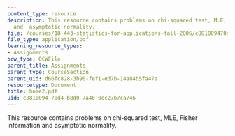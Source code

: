 ```yaml
---
content_type: resource
description: This resource contains problems on chi-squared test, MLE, Fisher information
  and  asymptotic normality.
file: /courses/18-443-statistics-for-applications-fall-2006/c881009470d4b8d07a400ec27b7ca746_home2.pdf
file_type: application/pdf
learning_resource_types:
- Assignments
ocw_type: OCWFile
parent_title: Assignments
parent_type: CourseSection
parent_uid: d66fc828-3b96-fef1-ed7b-14a84b5fa47a
resourcetype: Document
title: home2.pdf
uid: c8810094-70d4-b8d0-7a40-0ec27b7ca746
---
```

This resource contains problems on chi-squared test, MLE, Fisher information and  asymptotic normality.

